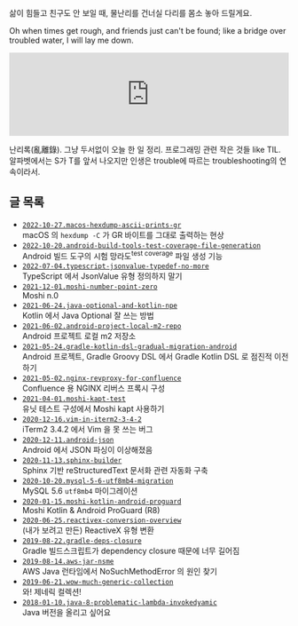 삶이 힘들고 친구도 안 보일 때, 물난리를 건너실 다리를 몸소 놓아 드릴게요.

Oh when times get rough, and friends just can't be found; like a bridge over troubled water, I will lay me down.

<iframe
  style="max-width: 100%; height: auto;"
  width="560"
  height="315"
  src="https://www.youtube.com/embed/WrcwRt6J32o"
  frameborder="0"
  allow="autoplay; encrypted-media"
  allowfullscreen>
</iframe>

난리록(亂離錄). 그냥 두서없이 오늘 한 일 정리. 프로그래밍 관련 작은 것들 like TIL. 알파벳에서는 S가 T를 앞서 나오지만 인생은 trouble에 따르는 troubleshooting의 연속이라서.

## 글 목록

* [`2022-10-27.macos-hexdump-ascii-prints-gr`](./2022-10-27.macos-hexdump-ascii-prints-gr/)<br />macOS 의 `hexdump -C` 가 GR 바이트를 그대로 출력하는 현상
* [`2022-10-20.android-build-tools-test-coverage-file-generation`](./2022-10-20.android-build-tools-test-coverage-file-generation/)<br />Android 빌드 도구의 시험 망라도<sup>test coverage</sup> 파일 생성 기능
* [`2022-07-04.typescript-jsonvalue-typedef-no-more`](./2022-07-04.typescript-jsonvalue-typedef-no-more/)<br />TypeScript 에서 JsonValue 유형 정의하지 말기
* [`2021-12-01.moshi-number-point-zero`](./2021-12-01.moshi-number-point-zero/)<br />Moshi n.0
* [`2021-06-24.java-optional-and-kotlin-npe`](./2021-06-24.java-optional-and-kotlin-npe/)<br />Kotlin 에서 Java Optional 잘 쓰는 방법
* [`2021-06-02.android-project-local-m2-repo`](./2021-06-02.android-project-local-m2-repo/)<br />Android 프로젝트 로컬 m2 저장소
* [`2021-05-24.gradle-kotlin-dsl-gradual-migration-android`](./2021-05-24.gradle-kotlin-dsl-gradual-migration-android/)<br />Android 프로젝트, Gradle Groovy DSL 에서 Gradle Kotlin DSL 로 점진적 이전하기
* [`2021-05-02.nginx-revproxy-for-confluence`](./2021-05-02.nginx-revproxy-for-confluence/)<br />Confluence 용 NGINX 리버스 프록시 구성
* [`2021-04-01.moshi-kapt-test`](./2021-04-01.moshi-kapt-test/)<br />유닛 테스트 구성에서 Moshi kapt 사용하기
* [`2020-12-16.vim-in-iterm2-3-4-2`](./2020-12-16.vim-in-iterm2-3-4-2/)<br />iTerm2 3.4.2 에서 Vim 을 못 쓰는 버그
* [`2020-12-11.android-json`](./2020-12-11.android-json/)<br />Android 에서 JSON 파싱이 이상해졌음
* [`2020-11-13.sphinx-builder`](./2020-11-13.sphinx-builder/)<br />Sphinx 기반 reStructuredText 문서화 관련 자동화 구축
* [`2020-10-20.mysql-5-6-utf8mb4-migration`](./2020-10-20.mysql-5-6-utf8mb4-migration/)<br />MySQL 5.6 `utf8mb4` 마이그레이션
* [`2020-01-15.moshi-kotlin-android-proguard`](./2020-01-15.moshi-kotlin-android-proguard/)<br />Moshi Kotlin &amp; Android ProGuard (R8)
* [`2020-06-25.reactivex-conversion-overview`](./2020-06-25.reactivex-conversion-overview/)<br />(내가 보려고 만든) ReactiveX 유형 변환
* [`2019-08-22.gradle-deps-closure`](./2019-08-22.gradle-deps-closure/)<br />Gradle 빌드스크립트가 dependency closure 때문에 너무 길어짐
* [`2019-08-14.aws-jar-nsme`](./2019-08-14.aws-jar-nsme/)<br />AWS Java 런타임에서 NoSuchMethodError 의 원인 찾기
* [`2019-06-21.wow-much-generic-collection`](./2019-06-21.wow-much-generic-collection/)<br />와! 제네릭 컬렉션!
* [`2018-01-10.java-8-problematic-lambda-invokedyamic`](./2018-01-10.java-8-problematic-lambda-invokedyamic/)<br />Java 버전을 올리고 싶어요

